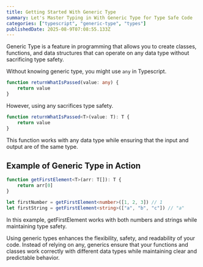```yaml
---
title: Getting Started With Generic Type
summary: Let's Master Typing in With Generic Type for Type Safe Code
categories: ["typescript", "generic-type", "types"]
publishedDate: 2025-08-9T07:08:55.133Z
---
```


Generic Type is a feature in programming that allows you to create classes, functions, and data structures that can operate on any data type without sacrificing type safety.

Without knowing generic type, you might use `any` in Typescript.

```typescript
function returnWhatIsPassed(value: any) {
    return value
}
```

However, using any sacrifices type safety.

```typescript
function returnWhatIsPassed<T>(value: T): T {
    return value
}
```

This function works with any data type while ensuring that the input and output are of the same type.

## Example of Generic Type in Action

```typescript
function getFirstElement<T>(arr: T[]): T {
    return arr[0]
}

let firstNumber = getFirstElement<number>([1, 2, 3]) // 1
let firstString = getFirstElement<string>(["a", "b", "c"]) // "a"
```

In this example, getFirstElement works with both numbers and strings while maintaining type safety.

Using generic types enhances the flexibility, safety, and readability of your code. Instead of relying on any, generics ensure that your functions and classes work correctly with different data types while maintaining clear and predictable behavior.